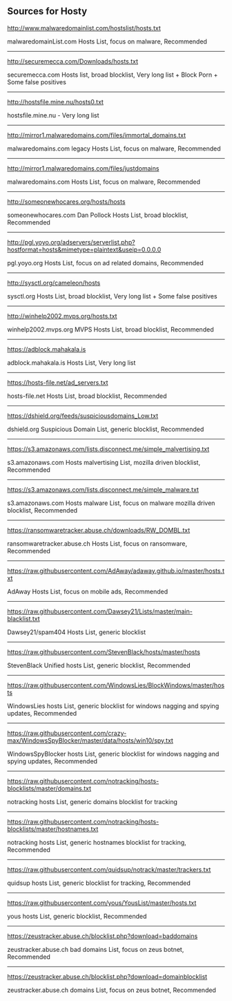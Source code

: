 ## Sources for Hosty


http://www.malwaredomainlist.com/hostslist/hosts.txt

malwaredomainList.com Hosts List, focus on malware, Recommended
***

http://securemecca.com/Downloads/hosts.txt

securemecca.com Hosts list, broad blocklist, Very long list + Block Porn + Some false positives
***

http://hostsfile.mine.nu/hosts0.txt

hostsfile.mine.nu - Very long list
***

http://mirror1.malwaredomains.com/files/immortal_domains.txt

malwaredomains.com legacy Hosts List, focus on malware, Recommended
***

http://mirror1.malwaredomains.com/files/justdomains

malwaredomains.com Hosts List, focus on malware, Recommended
***

http://someonewhocares.org/hosts/hosts

someonewhocares.com Dan Pollock Hosts List, broad blocklist, Recommended
***

http://pgl.yoyo.org/adservers/serverlist.php?hostformat=hosts&mimetype=plaintext&useip=0.0.0.0

pgl.yoyo.org Hosts List, focus on ad related domains, Recommended
***

http://sysctl.org/cameleon/hosts

sysctl.org Hosts List, broad blocklist, Very long list + Some false positives
***

http://winhelp2002.mvps.org/hosts.txt

winhelp2002.mvps.org MVPS Hosts List, broad blocklist, Recommended
***

https://adblock.mahakala.is

adblock.mahakala.is Hosts List, Very long list
***

https://hosts-file.net/ad_servers.txt

hosts-file.net Hosts List, broad blocklist, Recommended
***

https://dshield.org/feeds/suspiciousdomains_Low.txt

dshield.org Suspicious Domain List, generic blocklist, Recommended
***

https://s3.amazonaws.com/lists.disconnect.me/simple_malvertising.txt

s3.amazonaws.com Hosts malvertising List, mozilla driven blocklist, Recommended
***

https://s3.amazonaws.com/lists.disconnect.me/simple_malware.txt

s3.amazonaws.com Hosts malware List, focus on malware mozilla driven blocklist, Recommended
***

https://ransomwaretracker.abuse.ch/downloads/RW_DOMBL.txt

ransomwaretracker.abuse.ch Hosts List, focus on ransomware, Recommended
***

https://raw.githubusercontent.com/AdAway/adaway.github.io/master/hosts.txt

AdAway Hosts List, focus on mobile ads, Recommended
***

https://raw.githubusercontent.com/Dawsey21/Lists/master/main-blacklist.txt

Dawsey21/spam404 Hosts List, generic blocklist
***

https://raw.githubusercontent.com/StevenBlack/hosts/master/hosts

StevenBlack Unified hosts List, generic blocklist, Recommended
***

https://raw.githubusercontent.com/WindowsLies/BlockWindows/master/hosts

WindowsLies hosts List, generic blocklist for windows nagging and spying updates, Recommended
***

https://raw.githubusercontent.com/crazy-max/WindowsSpyBlocker/master/data/hosts/win10/spy.txt

WindowsSpyBlocker hosts List, generic blocklist for windows nagging and spying updates, Recommended
***

https://raw.githubusercontent.com/notracking/hosts-blocklists/master/domains.txt

notracking hosts List, generic domains blocklist for tracking
***

https://raw.githubusercontent.com/notracking/hosts-blocklists/master/hostnames.txt

notracking hosts List, generic hostnames blocklist for tracking, Recommended
***

https://raw.githubusercontent.com/quidsup/notrack/master/trackers.txt

quidsup hosts List, generic blocklist for tracking, Recommended
***

https://raw.githubusercontent.com/yous/YousList/master/hosts.txt

yous hosts List, generic blocklist, Recommended
***

https://zeustracker.abuse.ch/blocklist.php?download=baddomains

zeustracker.abuse.ch bad domains List, focus on zeus botnet, Recommended
***

https://zeustracker.abuse.ch/blocklist.php?download=domainblocklist

zeustracker.abuse.ch domains List, focus on zeus botnet, Recommended
